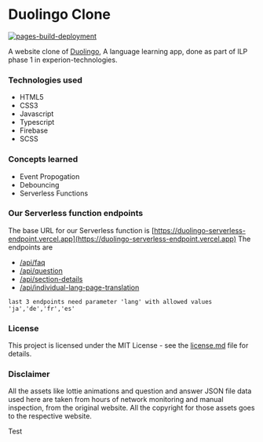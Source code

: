 # Duolingo Clone
[![pages-build-deployment](https://github.com/Nexus-Experion/duolingo-clone/actions/workflows/pages/pages-build-deployment/badge.svg?branch=duolingo-dev)](https://github.com/Nexus-Experion/duolingo-clone/actions/workflows/pages/pages-build-deployment)

A website clone of [Duolingo](https://duolingo.com), A language learning app, done as part of ILP phase 1 in experion-technologies.
### Technologies used
- HTML5
- CSS3
- Javascript
- Typescript
- Firebase
- SCSS

### Concepts learned
- Event Propogation
- Debouncing
- Serverless Functions

### Our Serverless function  endpoints
 The base URL for our Serverless function is [https://duolingo-serverless-endpoint.vercel.app](https://duolingo-serverless-endpoint.vercel.app)
The endpoints are 
- [/api/faq](https://duolingo-serverless-endpoint.vercel.app/api/faq) 
- [/api/question](https://duolingo-serverless-endpoint.vercel.app/api/question?lang=de)
- [/api/section-details](https://duolingo-serverless-endpoint.vercel.app/api/section-details?lang=de) 
- [/api/individual-lang-page-translation](https://duolingo-serverless-endpoint.vercel.app/api/individual-lang-page-translation?lang=de) 

`last 3 endpoints need parameter 'lang' with allowed values 'ja','de','fr','es' `

### License
This project is licensed under the MIT License - see the [license.md](./license.md) file for details.

### Disclaimer
All the assets like lottie animations and question and answer JSON file data used here are taken from hours of network monitoring and manual inspection, from the original website. All the copyright for those assets goes to the respective website. 



Test